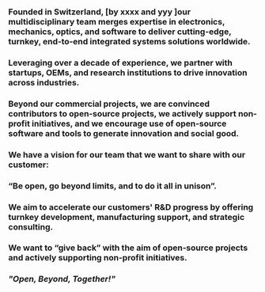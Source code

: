 ### Founded in Switzerland, [by xxxx and yyy ]our multidisciplinary team merges expertise in electronics, mechanics, optics, and software to deliver cutting-edge, turnkey, end‑to‑end integrated systems solutions worldwide. 

### Leveraging over a decade of experience, we partner with startups, OEMs, and research institutions to drive innovation across industries. 

### Beyond our commercial projects, we are convinced contributors to open‑source projects, we actively support non-profit initiatives, and we encourage use of open-source software and tools to generate innovation and social good. 

### We have a vision for our team that we want to share with our customer: 

### “Be open, go beyond limits, and to do it all in unison”. 
### We aim to accelerate our customers' R&D progress by offering turnkey development, manufacturing support, and strategic consulting. 

### We want to “give back” with the aim of open‑source projects and actively supporting non-profit initiatives. 
### ***"Open, Beyond, Together!"***